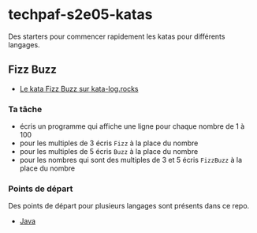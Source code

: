# techpaf-s2e05-katas

Des starters pour commencer rapidement les katas pour différents langages.

## Fizz Buzz

* [Le kata Fizz Buzz sur kata-log.rocks](http://kata-log.rocks/fizz-buzz-kata)


### Ta tâche

* écris un programme qui affiche une ligne pour chaque nombre de 1 à 100
* pour les multiples de 3 écris `Fizz` à la place du nombre
* pour les multiples de 5 écris `Buzz` à la place du nombre
* pour les nombres qui sont des multiples de 3 et 5 écris `FizzBuzz` à la place du nombre

### Points de départ

Des points de départ pour plusieurs langages sont présents dans ce repo.

* [Java](fizzbuzz/kata-fizzbuzz-java/README.md)

